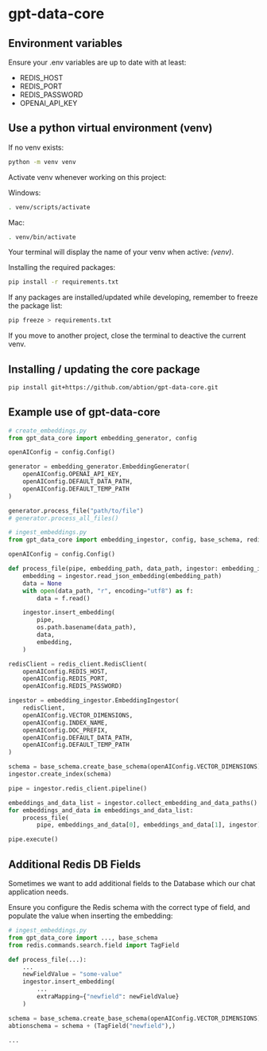 # gpt-data-core

## Environment variables

Ensure your .env variables are up to date with at least:

- REDIS_HOST
- REDIS_PORT
- REDIS_PASSWORD
- OPENAI_API_KEY

## Use a python virtual environment (venv)

If no venv exists:

```bash
python -m venv venv
```

Activate venv whenever working on this project:

Windows:

```bash
. venv/scripts/activate
```

Mac:

```bash
. venv/bin/activate
```

Your terminal will display the name of your venv when active: _(venv)_.

Installing the required packages:

```bash
pip install -r requirements.txt
```

If any packages are installed/updated while developing, remember to freeze the package list:

```bash
pip freeze > requirements.txt
```

If you move to another project, close the terminal to deactive the current venv.

## Installing / updating the core package

```bash
pip install git+https://github.com/abtion/gpt-data-core.git
```

## Example use of gpt-data-core

```python
# create_embeddings.py
from gpt_data_core import embedding_generator, config

openAIConfig = config.Config()

generator = embedding_generator.EmbeddingGenerator(
    openAIConfig.OPENAI_API_KEY,
    openAIConfig.DEFAULT_DATA_PATH,
    openAIConfig.DEFAULT_TEMP_PATH
)

generator.process_file("path/to/file")
# generator.process_all_files()

```

```python
# ingest_embeddings.py
from gpt_data_core import embedding_ingestor, config, base_schema, redis_client

openAIConfig = config.Config()

def process_file(pipe, embedding_path, data_path, ingestor: embedding_ingestor.EmbeddingIngestor):
    embedding = ingestor.read_json_embedding(embedding_path)
    data = None
    with open(data_path, "r", encoding="utf8") as f:
        data = f.read()

    ingestor.insert_embedding(
        pipe,
        os.path.basename(data_path),
        data,
        embedding,
    )

redisClient = redis_client.RedisClient(
    openAIConfig.REDIS_HOST,
    openAIConfig.REDIS_PORT,
    openAIConfig.REDIS_PASSWORD)

ingestor = embedding_ingestor.EmbeddingIngestor(
    redisClient,
    openAIConfig.VECTOR_DIMENSIONS,
    openAIConfig.INDEX_NAME,
    openAIConfig.DOC_PREFIX,
    openAIConfig.DEFAULT_DATA_PATH,
    openAIConfig.DEFAULT_TEMP_PATH
)

schema = base_schema.create_base_schema(openAIConfig.VECTOR_DIMENSIONS)
ingestor.create_index(schema)

pipe = ingestor.redis_client.pipeline()

embeddings_and_data_list = ingestor.collect_embedding_and_data_paths()
for embeddings_and_data in embeddings_and_data_list:
    process_file(
        pipe, embeddings_and_data[0], embeddings_and_data[1], ingestor)

pipe.execute()
```

## Additional Redis DB Fields

Sometimes we want to add additional fields to the Database which our chat application needs.

Ensure you configure the Redis schema with the correct type of field, and populate the value when inserting the embedding:

```python
# ingest_embeddings.py
from gpt_data_core import ..., base_schema
from redis.commands.search.field import TagField

def process_file(...):
    ...
    newFieldValue = "some-value"
    ingestor.insert_embedding(
        ...
        extraMapping={"newfield": newFieldValue}
    )

schema = base_schema.create_base_schema(openAIConfig.VECTOR_DIMENSIONS)
abtionschema = schema + (TagField("newfield"),)

...

```
